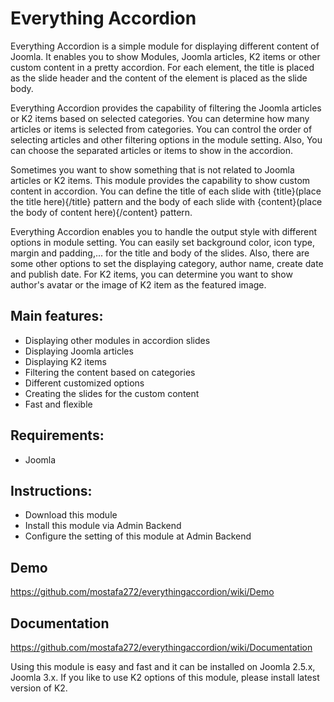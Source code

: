 # Everything Accordion
               
  Everything Accordion is a simple module for displaying different content of Joomla. It enables you to show Modules, Joomla articles, K2 items or other custom content in a pretty accordion. For each element, the title is placed as the slide header and the content of the element is placed as the slide body. 
                    
  Everything Accordion provides the capability of filtering the Joomla articles or K2 items based on selected categories. You can determine how many articles or items is selected from categories. You can control the order of selecting articles and other filtering options in the module setting. Also, You can choose the separated articles or items to show in the accordion.            
               
 Sometimes you want to show something that is not related to Joomla articles or K2 items. This module provides the capability to show custom content in accordion. You can define the title of each slide with {title}(place the title here){/title} pattern and the body of each slide with {content}(place the body of content here){/content} pattern.                      
                  
Everything Accordion enables you to handle the output style with different options in module setting. You can easily set background color, icon type, margin and padding,... for the title and body of the slides. Also, there are some other options to set the displaying category, author name, create date and publish date. For K2 items, you can determine you want to show author's avatar or  the image of K2 item as the featured image.                            
                       
## Main features:               
- Displaying other modules in accordion slides           
- Displaying Joomla articles             
- Displaying K2 items           
- Filtering the content based on categories               
- Different customized options                
- Creating the slides for the custom content              
- Fast and flexible                    

## Requirements:                           
- Joomla                        

## Instructions:               

- Download this module
- Install this module via Admin Backend
- Configure the setting of this module at Admin Backend  
                    
## Demo         
https://github.com/mostafa272/everythingaccordion/wiki/Demo              

## Documentation       
https://github.com/mostafa272/everythingaccordion/wiki/Documentation           


Using this module is easy and fast and it can be installed on Joomla 2.5.x, Joomla 3.x. If you like to use K2 options of this module, please install latest version of K2.                            
                      

  
